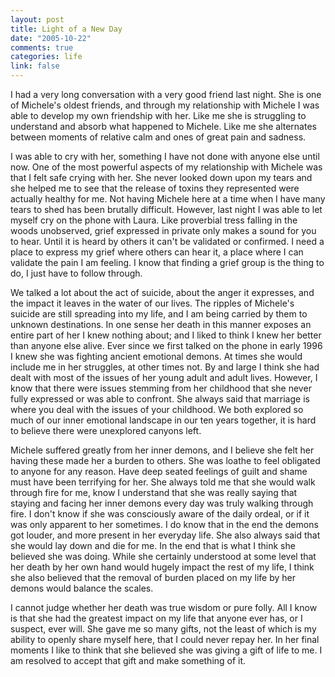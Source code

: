 ```yaml
--- 
layout: post
title: Light of a New Day
date: "2005-10-22"
comments: true
categories: life
link: false
---
```

I had a very long conversation with a very good friend last night. She is one of Michele's oldest friends, and through my relationship with Michele I was able to develop my own friendship with her. Like me she is struggling to understand and absorb what happened to Michele. Like me she alternates between moments of relative calm and ones of great pain and sadness.

I was able to cry with her, something I have not done with anyone else until now. One of the most powerful aspects of my relationship with Michele was that I felt safe crying with her. She never looked down upon my tears and she helped me to see that the release of toxins they represented were actually healthy for me. Not having Michele here at a time when I have many tears to shed has been brutally difficult. However, last night I was able to let myself cry on the phone with Laura. Like proverbial tress falling in the woods unobserved, grief expressed in private only makes a sound for you to hear. Until it is heard by others it can't be validated or confirmed. I need a place to express my grief where others can hear it, a place where I can validate the pain I am feeling. I know that finding a grief group is the thing to do, I just have to follow through.

We talked a lot about the act of suicide, about the anger it expresses, and the impact it leaves in the water of our lives. The ripples of Michele's suicide are still spreading into my life, and I am being carried by them to unknown destinations. In one sense her death in this manner exposes an entire part of her I knew nothing about; and I liked to think I knew her better than anyone else alive. Ever since we first talked on the phone in early 1996 I knew she was fighting ancient emotional demons. At times she would include me in her struggles, at other times not. By and large I think she had dealt with most of the issues of her young adult and adult lives. However, I know that there were issues stemming from her childhood that she never fully expressed or was able to confront. She always said that marriage is where you deal with the issues of your childhood. We both explored so much of our inner emotional landscape in our ten years together, it is hard to believe there were unexplored canyons left.

Michele suffered greatly from her inner demons, and I believe she felt her having these made her a burden to others. She was loathe to feel obligated to anyone for any reason. Have deep seated feelings of guilt and shame must have been terrifying for her. She always told me that she would walk through fire for me, know I understand that she was really saying that staying and facing her inner demons every day was truly walking through fire. I don't know if she was consciously aware of the daily ordeal, or if it was only apparent to her sometimes. I do know that in the end the demons got louder, and more present in her everyday life. She also always said that she would lay down and die for me. In the end that is what I think she believed she was doing. While she certainly understood at some level that her death by her own hand would hugely impact the rest of my life, I think she also believed that the removal of burden placed on my life by her demons would balance the scales.

I cannot judge whether her death was true wisdom or pure folly. All I know is that she had the greatest impact on my life that anyone ever has, or I suspect, ever will. She gave me so many gifts, not the least of which is my ability to openly share myself here, that I could never repay her. In her final moments I like to think that she believed she was giving a gift of life to me. I am resolved to accept that gift and make something of it.
